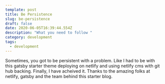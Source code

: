 ```yaml
---
template: post
title: Be Persistence
slug: be-persistence
draft: false
date: 2020-06-05T16:39:44.554Z
description: "What you need to follow "
category: development
tags:
  - development
---
```

Sometimes, you got to be persistent with a problem. Like I had to be with this gatsby starter theme deploying on netlify and using netlify cms with git hub backing. Finally, I have acheived it. Thanks to the amazing folks at netlify, gatsby and the team behind this starter blog.